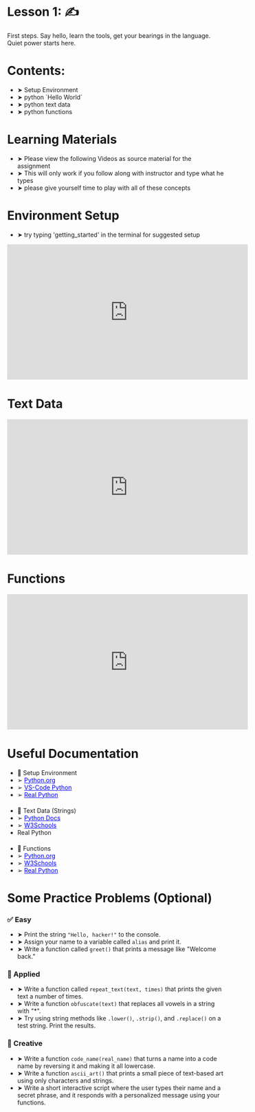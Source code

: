 # Lesson 1: ✍️
<p>First steps. Say hello, learn the tools, get your bearings in the language. Quiet power starts here.</p>

# Contents:

<ul>
  <li>➤ Setup Environment</li>
  <li>➤ python `Hello World`</li>
  <li>➤ python text data</li>
  <li>➤ python functions</li>
</ul>

# Learning Materials

<ul>
  <li>➤ Please view the following Videos as source material for the assignment</li>
  <li>➤ This will only work if you follow along with instructor and type what he types</li>
  <li>➤ please give yourself time to play with all of these concepts</li>
</ul>

# Environment Setup

<ul>
  <li>➤ try typing 'getting_started' in the terminal for suggested setup</li>
</ul>

<iframe width="560" height="315" 
  src="https://www.youtube.com/embed/YYXdXT2l-Gg" 
  title="YouTube video player" 
  frameborder="0" 
  allow="accelerometer; autoplay; clipboard-write; encrypted-media; gyroscope; picture-in-picture; web-share" 
  allowfullscreen>
</iframe>

# Text Data

<iframe width="560" height="315" 
  src="https://www.youtube.com/embed/k9TUPpGqYTo" 
  title="YouTube video player" 
  frameborder="0" 
  allow="accelerometer; autoplay; clipboard-write; encrypted-media; gyroscope; picture-in-picture; web-share" 
  allowfullscreen>
</iframe>

# Functions

<iframe width="560" height="315" 
  src="https://www.youtube.com/embed/9Os0o3wzS_I" 
  title="YouTube video player" 
  frameborder="0" 
  allow="accelerometer; autoplay; clipboard-write; encrypted-media; gyroscope; picture-in-picture; web-share" 
  allowfullscreen>
</iframe>

# Useful Documentation
<ul>
  <li>🔧 Setup Environment</li>
  <li>➢    <a href="https://www.python.org/downloads/" target="_blank" style="color: blue; text-decoration: underline;">Python.org</a></li>
  <li>➢    <a href="https://code.visualstudio.com/docs/python/python-tutorial" target="_blank" style="color: blue; text-decoration: underline;">VS-Code Python</a></li>
  <li style="margin-bottom: 20px;">➢    <a href="https://realpython.com/installing-python/" target="_blank" style="color: blue; text-decoration: underline;">Real Python</a></li>

  <li>📝 Text Data (Strings)</li>
  <li>➢    <a href="https://docs.python.org/3/library/stdtypes.html#text-sequence-type-str" target="_blank" style="color: blue; text-decoration: underline;">Python Docs</a></li>
  <li>➢    <a href="https://www.w3schools.com/python/python_strings.asp" target="_blank" style="color: blue; text-decoration: underline;">W3Schools</a></li>
  <li style="margin-bottom: 20px;>➢    <a href="https://realpython.com/python-strings/" target="_blank" style="color: blue; text-decoration: underline;">Real Python</a></li>

  <li>🧠 Functions</li>
  <li>➢    <a href="https://docs.python.org/3/tutorial/controlflow.html#defining-functions" target="_blank" style="color: blue; text-decoration: underline;">Python.org</a></li>
   <li>➢    <a href="https://www.w3schools.com/python/python_functions.asp" target="_blank" style="color: blue; text-decoration: underline;">W3Schools</a></li>
  <li>➢    <a href="https://realpython.com/defining-your-own-python-function/" target="_blank" style="color: blue; text-decoration: underline;">Real Python</a></li>
</ul>


# Some Practice Problems (Optional)

<h3>✅ Easy</h3>
<ul>
  <li>➤ Print the string <code>"Hello, hacker!"</code> to the console.</li>
  <li>➤ Assign your name to a variable called <code>alias</code> and print it.</li>
  <li style="margin-bottom: 20px;">➤ Write a function called <code>greet()</code> that prints a message like "Welcome back."</li>
</ul>

<h3>🔧 Applied</h3>
<ul>
  <li>➤ Write a function called <code>repeat_text(text, times)</code> that prints the given text a number of times.</li>
  <li>➤ Write a function <code>obfuscate(text)</code> that replaces all vowels in a string with "*".</li>
  <li  style="margin-bottom: 20px;">➤ Try using string methods like <code>.lower()</code>, <code>.strip()</code>, and <code>.replace()</code> on a test string. Print the results.</li>
</ul>

<h3>🎨 Creative</h3>
<ul>
  <li>➤ Write a function <code>code_name(real_name)</code> that turns a name into a code name by reversing it and making it all lowercase.</li>
  <li>➤ Write a function <code>ascii_art()</code> that prints a small piece of text-based art using only characters and strings.</li>
  <li>➤ Write a short interactive script where the user types their name and a secret phrase, and it responds with a personalized message using your functions.</li>
</ul>




